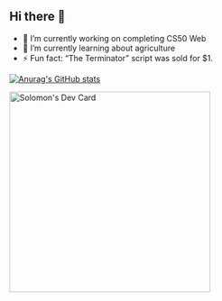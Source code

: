 ## Hi there 👋

- 🔭 I’m currently working on completing CS50 Web
- 🌱 I’m currently learning about agriculture 
- ⚡ Fun fact: “The Terminator” script was sold for $1.

<!-- Github Stats -->
[![Anurag's GitHub stats](https://github-readme-stats.vercel.app/api?username=silochi1&show_icons=true&theme=radical)](https://github.com/anuraghazra/github-readme-stats)

<!-- Daily Dev Tips -->
<a href="https://app.daily.dev/solomoncodes"><img src="https://api.daily.dev/devcards/v2/Wm0on5yyLRnO2vm0XxAYJ.png?type=default&r=3pu" width="356" alt="Solomon's Dev Card"/></a>

<!--
**silochi1/silochi1** is a ✨ _special_ ✨ repository because its `README.md` (this file) appears on your GitHub profile.

Here are some ideas to get you started:

- 🔭 I’m currently working on ...
- 🌱 I’m currently learning ...
- 👯 I’m looking to collaborate on ...
- 🤔 I’m looking for help with ...
- 💬 Ask me about ...
- 📫 How to reach me: ...
- 😄 Pronouns: ...
- ⚡ Fun fact: ...
-->
